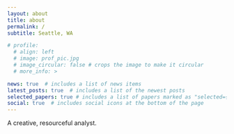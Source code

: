 ```yaml
---
layout: about
title: about
permalink: /
subtitle: Seattle, WA

# profile:
  # align: left
  # image: prof_pic.jpg
  # image_circular: false # crops the image to make it circular
  # more_info: >

news: true  # includes a list of news items
latest_posts: true  # includes a list of the newest posts
selected_papers: true # includes a list of papers marked as "selected={true}"
social: true  # includes social icons at the bottom of the page
---
```


A creative, resourceful analyst.

